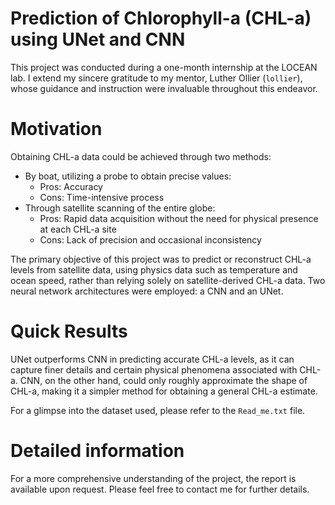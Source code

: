 # Prediction of Chlorophyll-a (CHL-a) using UNet and CNN

This project was conducted during a one-month internship at the LOCEAN lab. I extend my sincere gratitude to my mentor, Luther Ollier (`lollier`), whose guidance and instruction were invaluable throughout this endeavor.

# Motivation
Obtaining CHL-a data could be achieved through two methods:
- By boat, utilizing a probe to obtain precise values:
    - Pros: Accuracy
    - Cons: Time-intensive process
- Through satellite scanning of the entire globe:
    - Pros: Rapid data acquisition without the need for physical presence at each CHL-a site
    - Cons: Lack of precision and occasional inconsistency
 
The primary objective of this project was to predict or reconstruct CHL-a levels from satellite data, using physics data such as temperature and ocean speed, rather than relying solely on satellite-derived CHL-a data. Two neural network architectures were employed: a CNN and an UNet.

# Quick Results
UNet outperforms CNN in predicting accurate CHL-a levels, as it can capture finer details and certain physical phenomena associated with CHL-a. CNN, on the other hand, could only roughly approximate the shape of CHL-a, making it a simpler method for obtaining a general CHL-a estimate.

For a glimpse into the dataset used, please refer to the `Read_me.txt` file.

# Detailed information
For a more comprehensive understanding of the project, the report is available upon request. Please feel free to contact me for further details.
